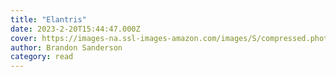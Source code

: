 ```yaml
---
title: "Elantris"
date: 2023-2-20T15:44:47.000Z
cover: https://images-na.ssl-images-amazon.com/images/S/compressed.photo.goodreads.com/books/1475740953i/68427.jpg
author: Brandon Sanderson
category: read
---
```

